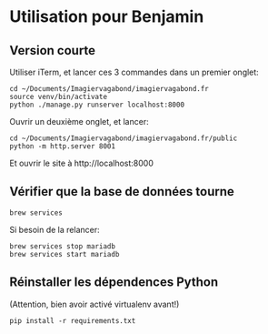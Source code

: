 # Utilisation pour Benjamin

## Version courte

Utiliser iTerm, et lancer ces 3 commandes dans un premier onglet:

```
cd ~/Documents/Imagiervagabond/imagiervagabond.fr
source venv/bin/activate
python ./manage.py runserver localhost:8000
```

Ouvrir un deuxième onglet, et lancer:

```
cd ~/Documents/Imagiervagabond/imagiervagabond.fr/public
python -m http.server 8001
```

Et ouvrir le site à http://localhost:8000

## Vérifier que la base de données tourne

```
brew services
```

Si besoin de la relancer:

```
brew services stop mariadb
brew services start mariadb
```

## Réinstaller les dépendences Python

(Attention, bien avoir activé virtualenv avant!)

```
pip install -r requirements.txt
```

